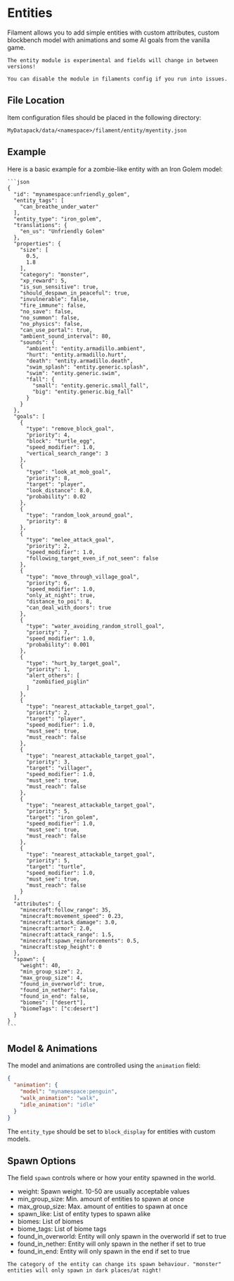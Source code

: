 # Entities

Filament allows you to add simple entities with custom attributes, custom blockbench model with animations and some AI goals from the vanilla game.

~~~admonish info
The entity module is experimental and fields will change in between versions!

You can disable the module in filaments config if you run into issues.
~~~

## File Location

Item configuration files should be placed in the following directory:
```
MyDatapack/data/<namespace>/filament/entity/myentity.json
```

## Example

Here is a basic example for a zombie-like entity with an Iron Golem model:
~~~admonish example
```json
{
  "id": "mynamespace:unfriendly_golem",
  "entity_tags": [
    "can_breathe_under_water"
  ],
  "entity_type": "iron_golem",
  "translations": {
    "en_us": "Unfriendly Golem"
  },
  "properties": {
    "size": [
      0.5,
      1.8
    ],
    "category": "monster",
    "xp_reward": 5,
    "is_sun_sensitive": true,
    "should_despawn_in_peaceful": true,
    "invulnerable": false,
    "fire_immune": false,
    "no_save": false,
    "no_summon": false,
    "no_physics": false,
    "can_use_portal": true,
    "ambient_sound_interval": 80,
    "sounds": {
      "ambient": "entity.armadillo.ambient",
      "hurt": "entity.armadillo.hurt",
      "death": "entity.armadillo.death",
      "swim_splash": "entity.generic.splash",
      "swim": "entity.generic.swim",
      "fall": {
        "small": "entity.generic.small_fall",
        "big": "entity.generic.big_fall"
      }
    }
  },
  "goals": [
    {
      "type": "remove_block_goal",
      "priority": 4,
      "block": "turtle_egg",
      "speed_modifier": 1.0,
      "vertical_search_range": 3
    },
    {
      "type": "look_at_mob_goal",
      "priority": 8,
      "target": "player",
      "look_distance": 8.0,
      "probability": 0.02
    },
    {
      "type": "random_look_around_goal",
      "priority": 8
    },
    {
      "type": "melee_attack_goal",
      "priority": 2,
      "speed_modifier": 1.0,
      "following_target_even_if_not_seen": false
    },
    {
      "type": "move_through_village_goal",
      "priority": 6,
      "speed_modifier": 1.0,
      "only_at_night": true,
      "distance_to_poi": 8,
      "can_deal_with_doors": true
    },
    {
      "type": "water_avoiding_random_stroll_goal",
      "priority": 7,
      "speed_modifier": 1.0,
      "probability": 0.001
    },
    {
      "type": "hurt_by_target_goal",
      "priority": 1,
      "alert_others": [
        "zombified_piglin"
      ]
    },
    {
      "type": "nearest_attackable_target_goal",
      "priority": 2,
      "target": "player",
      "speed_modifier": 1.0,
      "must_see": true,
      "must_reach": false
    },
    {
      "type": "nearest_attackable_target_goal",
      "priority": 3,
      "target": "villager",
      "speed_modifier": 1.0,
      "must_see": true,
      "must_reach": false
    },
    {
      "type": "nearest_attackable_target_goal",
      "priority": 5,
      "target": "iron_golem",
      "speed_modifier": 1.0,
      "must_see": true,
      "must_reach": false
    },
    {
      "type": "nearest_attackable_target_goal",
      "priority": 5,
      "target": "turtle",
      "speed_modifier": 1.0,
      "must_see": true,
      "must_reach": false
    }
  ],
  "attributes": {
    "minecraft:follow_range": 35,
    "minecraft:movement_speed": 0.23,
    "minecraft:attack_damage": 3.0,
    "minecraft:armor": 2.0,
    "minecraft:attack_range": 1.5,
    "minecraft:spawn_reinforcements": 0.5,
    "minecraft:step_height": 0
  },
  "spawn": {
    "weight": 40,
    "min_group_size": 2,
    "max_group_size": 4,
    "found_in_overworld": true,
    "found_in_nether": false,
    "found_in_end": false,
    "biomes": ["desert"],
    "biomeTags": ["c:desert"]
  }
}
```
~~~

## Model & Animations

The model and animations are controlled using the `animation` field:
```json
{
  "animation": {
    "model": "mynamespace:penguin",
    "walk_animation": "walk",
    "idle_animation": "idle"
  }
}
```

The `entity_type` should be set to `block_display` for entities with custom models.

## Spawn Options

The field `spawn` controls where or how your entity spawned in the world.

- weight: Spawn weight. 10-50 are usually acceptable values 
- min_group_size: Min. amount of entities to spawn at once
- max_group_size: Max. amount of entities to spawn at once
- spawn_like: List of entity types to spawn alike
- biomes: List of biomes 
- biome_tags: List of biome tags
- found_in_overworld: Entity will only spawn in the overworld if set to true
- found_in_nether: Entity will only spawn in the nether if set to true
- found_in_end: Entity will only spawn in the end if set to true

~~~admonish info
The category of the entity can change its spawn behaviour. "monster" entities will only spawn in dark places/at night!  
~~~